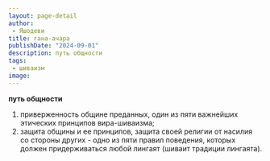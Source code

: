 ```yaml
---
layout: page-detail
author:
 - Яшодеви
title: гана-ачара
publishDate: "2024-09-01"
description: путь общности
tags:
 - шиваизм
image: 
---
```


__путь общности__
1) приверженность общине преданных, один из пяти важнейших этических принципов вира-шиваизма;
2) защита общины и ее принципов, защита своей религии от насилия со стороны других - одно из пяти правил поведения, которых должен придерживаться любой лингаят (шиваит традиции лингаята).

